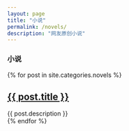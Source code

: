 ```yaml
---
layout: page
title: "小说"
permalink: /novels/
description: "网友原创小说"
---
```



<h3 class="section-heading text-center">小说</a></h3>
<div class="tiles">
{% for post in site.categories.novels %}
                <h2><a href="{{ post.url }}">{{ post.title }}</a></h2>
                <div class="title-desc">{{ post.description }}</div>
{% endfor %}
</div><!-- /.tiles -->

